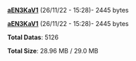 [**aEN3KaV1**](/data/aEN3KaV1.txt) (26/11/22 - 15:28)- 2445 bytes

[**aEN3KaV1**](/data/aEN3KaV1.txt) (26/11/22 - 15:28)- 2445 bytes

**Total Datas**: 5126

**Total Size**: 28.96 MB / 29.0 MB
